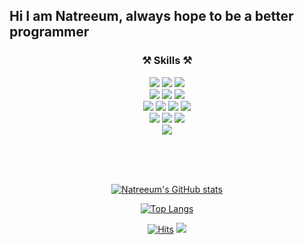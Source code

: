 ## Hi I am Natreeum, always hope to be a better programmer

<div align = center><h3>⚒️ Skills ⚒️</h3>


<img src="https://img.shields.io/badge/javascript-F7DF1E?style=for-the-badge&logo=javascript&logoColor=black">
<img src="https://img.shields.io/badge/solidity-363636?style=for-the-badge&logo=solidity&logoColor=white">
<img src="https://img.shields.io/badge/typescript-3178C6?style=for-the-badge&logo=typescript&logoColor=white">
  <br>
<img src="https://img.shields.io/badge/html5-E34F26?style=for-the-badge&logo=html5&logoColor=white"> 
<img src="https://img.shields.io/badge/css-1572B6?style=for-the-badge&logo=css3&logoColor=white"> 
<img src="https://img.shields.io/badge/react-61DAFB?style=for-the-badge&logo=react&logoColor=black"> 
  <br>
<img src="https://img.shields.io/badge/node.js-339933?style=for-the-badge&logo=Node.js&logoColor=white">
<img src="https://img.shields.io/badge/amazon aws-232F3E?style=for-the-badge&logo=Amazon AWS&logoColor=white">
<img src="https://img.shields.io/badge/express-000000?style=for-the-badge&logo=EXPRESS&logoColor=white">
<img src="https://img.shields.io/badge/Nest JS-E0234E?style=for-the-badge&logo=NESTJS&logoColor=white">
  <br>
<img src="https://img.shields.io/badge/mysql-4479A1?style=for-the-badge&logo=mysql&logoColor=white">
<img src="https://img.shields.io/badge/postgresql-4169E1?style=for-the-badge&logo=postgresql&logoColor=white">
<img src="https://img.shields.io/badge/prisma-2D3748?style=for-the-badge&logo=Prisma&logoColor=white">
  <br>
<img src="https://img.shields.io/badge/discordjs-5865f2?style=for-the-badge&logo=discord&logoColor=white">

</br></br></br>


[![Natreeum's GitHub stats](https://github-readme-stats.vercel.app/api?username=natreeum&show_icons=true&theme=vue-dark&count_private=true)](https://github.com/anuraghazra/github-readme-stats)

[![Top Langs](https://github-readme-stats.vercel.app/api/top-langs/?username=natreeum&layout=compact)](https://github.com/anuraghazra/github-readme-stats)

[![Hits](https://hits.seeyoufarm.com/api/count/incr/badge.svg?url=https%3A%2F%2Fgithub.com%2Fmin-0&count_bg=%2345DF22&title_bg=%23555555&icon=github.svg&icon_color=%23FFE4C4&title=hits&edge_flat=false)](https://hits.seeyoufarm.com)
<a href="https://blog.naver.com/kmscompany"><img src="https://img.shields.io/badge/My tech blog-A9BCF5?style=flat-square&logo=GitHub Sponsors&logoColor=white&link=https://blog.naver.com/kmscompany"/></a>

</div>